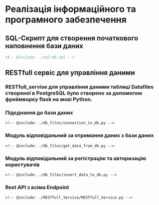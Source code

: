# Реалізація інформаційного та програмного забезпечення
  
## SQL-Скрипт для створення початкового наповнення бази даних

```sql
<!-- @include: ./sql/db.sql -->
```

## RESTfull сервіс для управління даними

### RESTfull_servise для управління даними таблиці Datafiles створеної в PostgreSQL було створено за допомогою фреймворку flask на мові Python. 

### Підєднання до бази даних

```
<!-- @include: ./db_files/connection_to_db.py -->
```

### Модуль відповідальний за отримання даних з бази даних


```
<!-- @include: ./db_files/get_data_from_db.py -->
```

### Модуль відповідальний за регістрацію та авторизацію користувачів

```
<!-- @include: ./db_files/insert_data_to_db.py -->
```

### Rest API з всіма Endpoint

```
<!-- @include: ./RESTfull_Service/RESTfull_Service.py -->
```